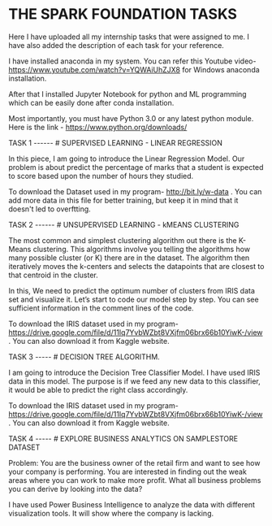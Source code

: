 # THE SPARK FOUNDATION TASKS
Here I have uploaded all my internship tasks that were assigned to me. I have also added the description of each task for your reference.

I have installed anaconda in my system. You can refer this Youtube video- https://www.youtube.com/watch?v=YQWAiUhZJX8 for Windows anaconda installation.  

After that I installed Jupyter Notebook for python and ML programming which can be easily done after conda installation.  

Most importantly, you must have Python 3.0 or any latest python module. Here is the link - https://www.python.org/downloads/  



TASK 1 ------ # SUPERVISED LEARNING - LINEAR REGRESSION

In this piece, I am going to introduce the Linear Regression Model. Our problem is about predict the percentage of marks that a student is expected to score based upon the number of hours they studied.

To download the Dataset used in my program- http://bit.ly/w-data . You can add more data in this file for better training, but keep it in mind that it doesn't led to overftting.



TASK 2 ------ # UNSUPERVISED LEARNING - kMEANS CLUSTERING

The most common and simplest clustering algorithm out there is the K-Means clustering. This algorithms involve you telling the algorithms how many possible cluster (or K) there are in the dataset. The algorithm then iteratively moves the k-centers and selects the datapoints that are closest to that centroid in the cluster.

In this, We need to predict the optimum number of clusters from IRIS data set and visualize it. Let’s start to code our model step by step. You can see sufficient information in the comment lines of the code.

To download the IRIS dataset used in my program- https://drive.google.com/file/d/11Iq7YvbWZbt8VXjfm06brx66b10YiwK-/view . You can also download it from Kaggle website.



TASK 3 ----- # DECISION TREE ALGORITHM. 

I am going to introduce the Decision Tree Classifier Model. I have used IRIS data in this model. The purpose is if we feed any new data to this classifier, it would be able to predict the right class accordingly.

To download the IRIS dataset used in my program- https://drive.google.com/file/d/11Iq7YvbWZbt8VXjfm06brx66b10YiwK-/view . You can also download it from Kaggle website.



TASK 4 ----- # EXPLORE BUSINESS ANALYTICS ON SAMPLESTORE DATASET

Problem: You are the business owner of the retail firm and want to see how your company is performing. You are interested in finding out the weak areas where you can work to make more profit. What all business problems you can derive by looking into the data?

I have used Power Business Intelligence to analyze the data with different visualization tools. It will show where the company is lacking.
